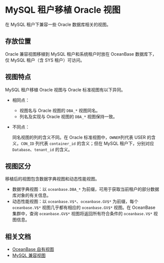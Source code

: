 # MySQL 租户移植 Oracle 视图

在 MySQL 租户下兼容一些 Oracle 数据库相关的视图。

## 存放位置

Oracle 兼容视图移植到 MySQL 租户和系统租户时放在 OceanBase 数据库下，仅 MySQL 租户（含 SYS 租户）可访问。

## 视图特点

MySQL 租户移植 Oracle 视图与 Oracle 标准视图有以下异同。

* 相同点：
  * 视图名与 Oracle 视图的 `DBA_*` 视图同名。
  * 列名及实现与 Oracle 视图的 `DBA_*` 视图保持一致。
* 不同点：

  同名视图的列的含义不同。在 Oracle 标准视图中，`OWNER`列代表 USER 的含义，`CON_ID` 列代表 `container_id` 的含义；但在 MySQL 租户下，分别对应 `Database`、`tenant_id` 的含义。

## 视图区分

移植后的视图包含数据字典视图和动态性能视图。

* 数据字典视图：以 `oceanbase.DBA_*` 为前缀，可用于获取当前租户的部分数据库对象的有关信息。
* 动态性能视图：以 `oceanbase.V$*`、`oceanbase.GV$*` 为前缀，每个 `oceanbase.V$*` 视图几乎都有相应的 `oceanbase.GV$*` 视图。在 OceanBase 集群中，查询 `oceanbase.GV$*` 视图将返回所有符合条件的 `oceanbase.V$*` 视图信息。

## 相关文档

* [OceanBase 自有视图](2.oceanBase-own-view-of-mysql-mode.md)
* [MySQL 兼容视图](3.mysql-compatible-view-of-mysql-mode.md)